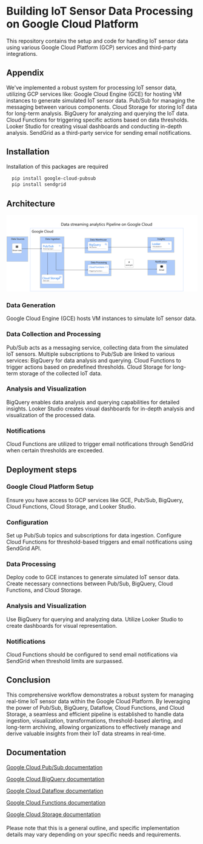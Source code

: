 
# Building IoT Sensor Data Processing on Google Cloud Platform
This repository contains the setup and code for handling IoT sensor data using various Google Cloud Platform (GCP) services and third-party integrations.



## Appendix

We've implemented a robust system for processing IoT sensor data, utilizing GCP services like:
Google Cloud Engine (GCE) for hosting VM instances to generate simulated IoT sensor data.
Pub/Sub for managing the messaging between various components.
Cloud Storage for storing IoT data for long-term analysis.
BigQuery for analyzing and querying the IoT data.
Cloud Functions for triggering specific actions based on data thresholds.
Looker Studio for creating visual dashboards and conducting in-depth analysis.
SendGrid as a third-party service for sending email notifications.



## Installation

Installation of this packages are required

```bash
  pip install google-cloud-pubsub
  pip install sendgrid
```
    
## Architecture

![Architecture diagram](image/ARCHITECTURE.png)

### Data Generation
Google Cloud Engine (GCE) hosts VM instances to simulate IoT sensor data.
### Data Collection and Processing
Pub/Sub acts as a messaging service, collecting data from the simulated IoT sensors.
Multiple subscriptions to Pub/Sub are linked to various services:
BigQuery for data analysis and querying.
Cloud Functions to trigger actions based on predefined thresholds.
Cloud Storage for long-term storage of the collected IoT data.
### Analysis and Visualization
BigQuery enables data analysis and querying capabilities for detailed insights.
Looker Studio creates visual dashboards for in-depth analysis and visualization of the processed data.
### Notifications
Cloud Functions are utilized to trigger email notifications through SendGrid when certain thresholds are exceeded.

## Deployment steps

### Google Cloud Platform Setup
Ensure you have access to GCP services like GCE, Pub/Sub, BigQuery, Cloud Functions, Cloud Storage, and Looker Studio.
### Configuration
Set up Pub/Sub topics and subscriptions for data ingestion.
Configure Cloud Functions for threshold-based triggers and email notifications using SendGrid API.
### Data Processing
Deploy code to GCE instances to generate simulated IoT sensor data.
Create necessary connections between Pub/Sub, BigQuery, Cloud Functions, and Cloud Storage.
### Analysis and Visualization
Use BigQuery for querying and analyzing data.
Utilize Looker Studio to create dashboards for visual representation.
### Notifications
Cloud Functions should be configured to send email notifications via SendGrid when threshold limits are surpassed.





## Conclusion
This comprehensive workflow demonstrates a robust system for managing real-time IoT sensor data within the Google Cloud Platform. By leveraging the power of Pub/Sub, BigQuery, Dataflow, Cloud Functions, and Cloud Storage, a seamless and efficient pipeline is established to handle data ingestion, visualization, transformations, threshold-based alerting, and long-term archiving, allowing organizations to effectively manage and derive valuable insights from their IoT data streams in real-time.

## Documentation
[Google Cloud Pub/Sub documentation](https://cloud.google.com/pubsub/docs)

[Google Cloud BigQuery documentation](https://cloud.google.com/bigquery)

[Google Cloud Dataflow documentation](https://cloud.google.com/dataflow)

[Google Cloud Functions documentation](https://cloud.google.com/functions)

[Google Cloud Storage documentation](https://cloud.google.com/products/storage)

####
Please note that this is a general outline, and specific implementation details may vary depending on your specific needs and requirements.


